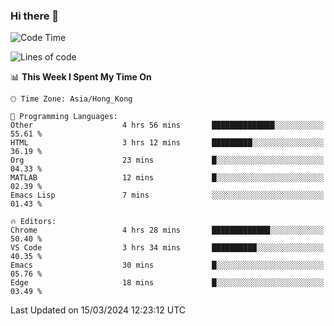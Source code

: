 ### Hi there 👋

<!--
**nicehiro/nicehiro** is a ✨ _special_ ✨ repository because its `README.md` (this file) appears on your GitHub profile.

Here are some ideas to get you started:

- 🔭 I’m currently working on ...
- 🌱 I’m currently learning ...
- 👯 I’m looking to collaborate on ...
- 🤔 I’m looking for help with ...
- 💬 Ask me about ...
- 📫 How to reach me: ...
- 😄 Pronouns: ...
- ⚡ Fun fact: ...
-->

<!--START_SECTION:waka-->
![Code Time](http://img.shields.io/badge/Code%20Time-286%20hrs%2030%20mins-blue)

![Lines of code](https://img.shields.io/badge/From%20Hello%20World%20I%27ve%20Written-2.6%20million%20lines%20of%20code-blue)

📊 **This Week I Spent My Time On** 

```text
🕑︎ Time Zone: Asia/Hong_Kong

💬 Programming Languages: 
Other                    4 hrs 56 mins       ██████████████░░░░░░░░░░░   55.61 % 
HTML                     3 hrs 12 mins       █████████░░░░░░░░░░░░░░░░   36.19 % 
Org                      23 mins             █░░░░░░░░░░░░░░░░░░░░░░░░   04.33 % 
MATLAB                   12 mins             █░░░░░░░░░░░░░░░░░░░░░░░░   02.39 % 
Emacs Lisp               7 mins              ░░░░░░░░░░░░░░░░░░░░░░░░░   01.43 % 

🔥 Editors: 
Chrome                   4 hrs 28 mins       █████████████░░░░░░░░░░░░   50.40 % 
VS Code                  3 hrs 34 mins       ██████████░░░░░░░░░░░░░░░   40.35 % 
Emacs                    30 mins             █░░░░░░░░░░░░░░░░░░░░░░░░   05.76 % 
Edge                     18 mins             █░░░░░░░░░░░░░░░░░░░░░░░░   03.49 % 
```


 Last Updated on 15/03/2024 12:23:12 UTC
<!--END_SECTION:waka-->
